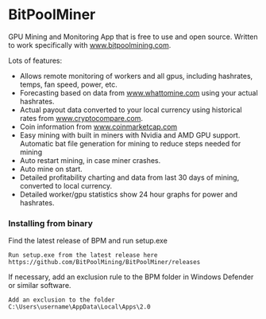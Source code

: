 # BitPoolMiner
GPU Mining and Monitoring App that is free to use and open source.  Written to work specifically with www.bitpoolmining.com.

Lots of features:
* Allows remote monitoring of workers and all gpus, including hashrates, temps, fan speed, power, etc.
* Forecasting based on data from www.whattomine.com using your actual hashrates.
* Actual payout data converted to your local currency using historical rates from www.cryptocompare.com.
* Coin information from www.coinmarketcap.com
* Easy mining with built in miners with Nvidia and AMD GPU support.  Automatic bat file generation for mining to reduce steps needed for mining
* Auto restart mining, in case miner crashes.
* Auto mine on start.
* Detailed profitability charting and data from last 30 days of mining, converted to local currency.
* Detailed worker/gpu statistics show 24 hour graphs for power and hashrates.

### Installing from binary

Find the latest release of BPM and run setup.exe

```
Run setup.exe from the latest release here https://github.com/BitPoolMining/BitPoolMiner/releases
```

If necessary, add an exclusion rule to the BPM folder in Windows Defender or similar software.

```
Add an exclusion to the folder C:\Users\username\AppData\Local\Apps\2.0
```
